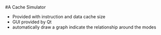 #A Cache Simulator

* Provided with instruction and data cache size
* GUI provided by Qt
* automatically draw a graph indicate the relationship around the modes
